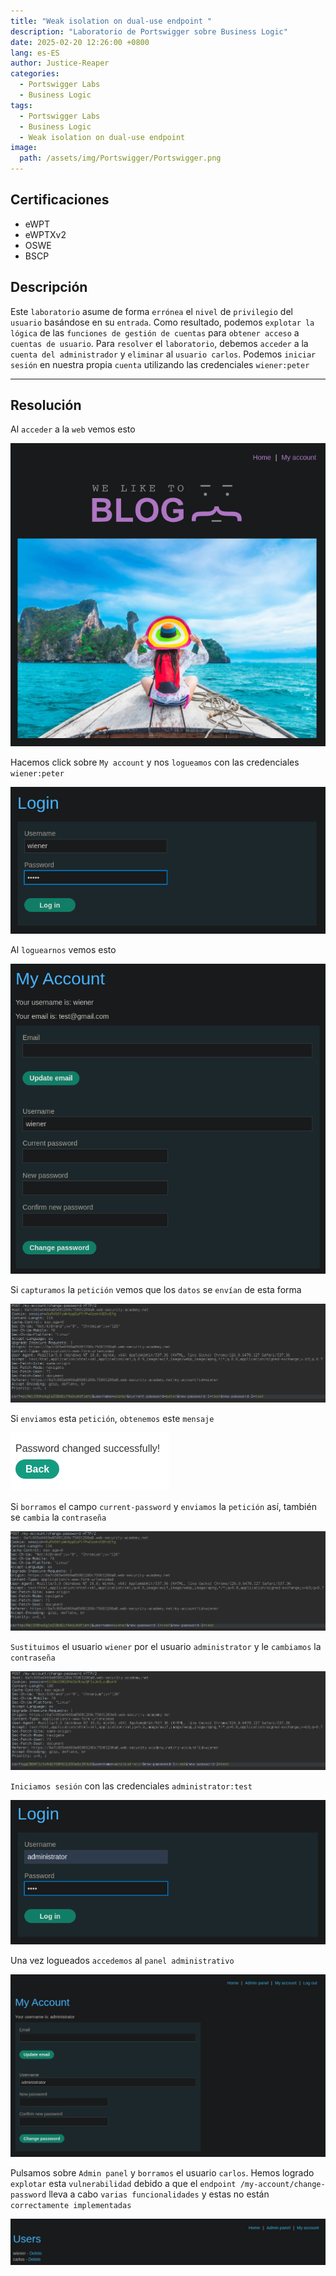 ```yaml
---
title: "Weak isolation on dual-use endpoint "
description: "Laboratorio de Portswigger sobre Business Logic"
date: 2025-02-20 12:26:00 +0800
lang: es-ES
author: Justice-Reaper
categories:
  - Portswigger Labs
  - Business Logic
tags:
  - Portswigger Labs
  - Business Logic
  - Weak isolation on dual-use endpoint 
image:
  path: /assets/img/Portswigger/Portswigger.png
---
```


## Certificaciones

- eWPT
- eWPTXv2
- OSWE
- BSCP
  
## Descripción

Este `laboratorio` asume de forma `errónea` el `nivel` de `privilegio` del `usuario` basándose en su `entrada`. Como resultado, podemos `explotar la lógica` de las `funciones de gestión de cuentas` para `obtener acceso` a `cuentas de usuario`. Para `resolver` el `laboratorio`, debemos `acceder` a la `cuenta del administrador` y `eliminar` al `usuario carlos`. Podemos `iniciar sesión` en nuestra propia `cuenta` utilizando las credenciales `wiener:peter`

---

## Resolución

Al `acceder` a la `web` vemos esto

![](/assets/img/Business-Logic-Lab-7/image_1.png)

Hacemos click sobre `My account` y nos `logueamos` con las credenciales `wiener:peter`

![](/assets/img/Business-Logic-Lab-7/image_2.png)

Al `loguearnos` vemos esto

![](/assets/img/Business-Logic-Lab-7/image_3.png)

Si `capturamos` la `petición` vemos que los `datos` se `envían` de esta forma

![](/assets/img/Business-Logic-Lab-7/image_4.png)

Si `enviamos` esta `petición`, `obtenemos` este `mensaje`

![](/assets/img/Business-Logic-Lab-7/image_5.png)

Si `borramos` el campo `current-password` y `enviamos` la `petición` así, también se `cambia` la `contraseña`

![](/assets/img/Business-Logic-Lab-7/image_6.png)

`Sustituimos` el usuario `wiener` por el usuario `administrator` y le `cambiamos` la `contraseña`

![](/assets/img/Business-Logic-Lab-7/image_7.png)

`Iniciamos sesión` con las credenciales `administrator:test`

![](/assets/img/Business-Logic-Lab-7/image_8.png)

Una vez logueados `accedemos` al `panel administrativo`

![](/assets/img/Business-Logic-Lab-7/image_9.png)

Pulsamos sobre `Admin panel` y `borramos` el usuario `carlos`. Hemos logrado `explotar` esta `vulnerabilidad` debido a que el `endpoint /my-account/change-password` lleva a cabo `varias funcionalidades` y estas no están `correctamente implementadas`

![](/assets/img/Business-Logic-Lab-7/image_10.png)
